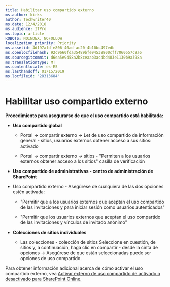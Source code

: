 ```yaml
---
title: Habilitar uso compartido externo
ms.author: kirks
author: Techwriter40
ms.date: 12/4/2018
ms.audience: ITPro
ms.topic: article
ROBOTS: NOINDEX, NOFOLLOW
localization_priority: Priority
ms.assetid: 4d197afd-e806-40ad-ac20-4b10bc497edb
ms.openlocfilehash: 92c9660fda35489bfe94538800cff7060557c9a6
ms.sourcegitcommit: d6ea5e9458a2b8ceaab3ac4bd483e1130b9a398a
ms.translationtype: MT
ms.contentlocale: es-ES
ms.lasthandoff: 01/15/2019
ms.locfileid: "28313684"
---
```

# <a name="enable-external-sharing"></a>Habilitar uso compartido externo

 **Procedimiento para asegurarse de que el uso compartido está habilitada:**
  
- **Uso compartido global**
    
  - Portal -\> compartir externo -\> Let de uso compartido de información general - sitios, usuarios externos obtener acceso a sus sitios: activado
    
  - Portal -\> compartir externo -\> sitios - "Permiten a los usuarios externos obtener acceso a los sitios" casilla de verificación
    
- **Uso compartido de administrativas - centro de administración de SharePoint**
    
- Uso compartido externo - Asegúrese de cualquiera de las dos opciones estén activada:
    
  - "Permitir que a los usuarios externos que aceptan el uso compartido de las invitaciones y para iniciar sesión como usuarios autenticados"
    
  - "Permitir que los usuarios externos que aceptan el uso compartido de las invitaciones y vínculos de invitado anónimo"
    
- **Colecciones de sitios individuales**
    
  - Las colecciones - colección de sitios Seleccione en cuestión, de sitios y, a continuación, haga clic en compartir - desde la cinta de opciones -\> Asegúrese de que están seleccionadas puede ser opciones de uso compartido.
    
Para obtener información adicional acerca de cómo activar el uso compartido externo, vea [Activar externo de uso compartido de activado o desactivado para SharePoint Online.](https://go.microsoft.com/fwlink/?linkid=2047681&amp;clcid=0x409)
  

